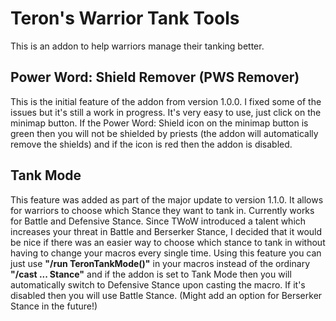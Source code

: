 # Teron's Warrior Tank Tools
This is an addon to help warriors manage their tanking better. 

## Power Word: Shield Remover (PWS Remover)
This is the initial feature of the addon from version 1.0.0. I fixed some of the issues but it's still a work in progress.
It's very easy to use, just click on the minimap button. If the Power Word: Shield icon on the minimap button is green then you will not be shielded by priests (the addon will automatically remove the shields) and if the icon is red then the addon is disabled.

## Tank Mode 
This feature was added as part of the major update to version 1.1.0.
It allows for warriors to choose which Stance they want to tank in. Currently works for Battle and Defensive Stance. Since TWoW introduced a talent which increases your threat in Battle and Berserker Stance, I decided that it would be nice if there was an easier way to choose which stance to tank in without having to change your macros every single time. Using this feature you can just use **"/run TeronTankMode()"** in your macros instead of the ordinary **"/cast ... Stance"** and if the addon is set to Tank Mode then you will automatically switch to Defensive Stance upon casting the macro. If it's disabled then you will use Battle Stance. (Might add an option for Berserker Stance in the future!)
